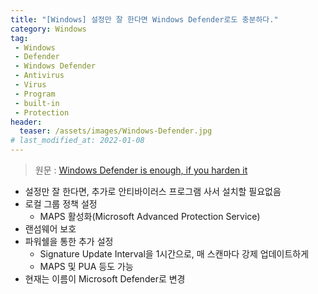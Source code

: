 ```yaml
---
title: "[Windows] 설정만 잘 한다면 Windows Defender로도 충분하다."
category: Windows
tag:
 - Windows
 - Defender
 - Windows Defender
 - Antivirus
 - Virus
 - Program
 - built-in
 - Protection
header:
  teaser: /assets/images/Windows-Defender.jpg
# last_modified_at: 2022-01-08
---
```


> 원문 : [Windows Defender is enough, if you harden it](https://0ut3r.space/2022/03/06/windows-defender/)

* 설정만 잘 한다면, 추가로 안티바이러스 프로그램 사서 설치할 필요없음
* 로컬 그룹 정책 설정
  * MAPS 활성화(Microsoft Advanced Protection Service)
* 랜섬웨어 보호
* 파워쉘을 통한 추가 설정
  * Signature Update Interval을 1시간으로, 매 스캔마다 강제 업데이트하게
  * MAPS 및 PUA 등도 가능
* 현재는 이름이 Microsoft Defender로 변경